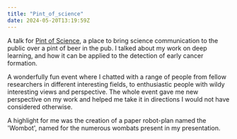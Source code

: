 ```yaml
---
title: "Pint_of_science"
date: 2024-05-20T13:19:59Z
---
```


A talk for [Pint of Science](https://pintofscience.com/), a place to bring science communication to the public over a pint of beer in the pub. I talked about my work on deep learning, and how it can be applied to the detection of early cancer formation. 

A wonderfully fun event where I chatted with a range of people from fellow researchers in different interesting fields, to enthusiastic people with wildy interesting views and perspective. The whole event gave me new perspective on my work and helped me take it in directions I would not have considered otherwise.

A highlight for me was the creation of a paper robot-plan named the 'Wombot', named for the numerous wombats present in my presentation.